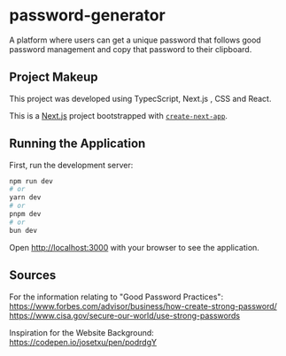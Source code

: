 # password-generator

A platform where users can get a unique password that follows good password management and copy that password to their clipboard.

## Project Makeup

This project was developed using TypecScript, Next.js , CSS and React.

This is a [Next.js](https://nextjs.org/) project bootstrapped with [`create-next-app`](https://github.com/vercel/next.js/tree/canary/packages/create-next-app).

## Running the Application

First, run the development server:

```bash
npm run dev
# or
yarn dev
# or
pnpm dev
# or
bun dev
```

Open [http://localhost:3000](http://localhost:3000) with your browser to see the application.

## Sources

For the information relating to "Good Password Practices":
https://www.forbes.com/advisor/business/how-create-strong-password/
https://www.cisa.gov/secure-our-world/use-strong-passwords

Inspiration for the Website Background:
https://codepen.io/josetxu/pen/podrdgY
